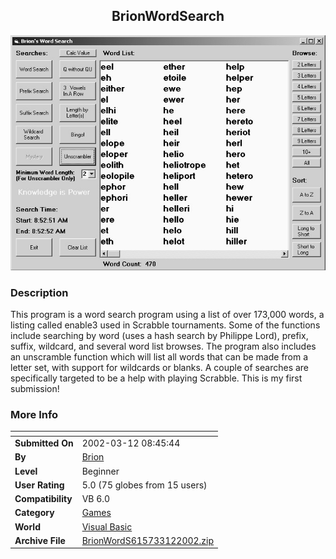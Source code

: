 ﻿<div align="center">

## BrionWordSearch

<img src="PIC20023121028134059.jpg">
</div>

### Description

This program is a word search program using a list of over 173,000 words, a listing called enable3 used in Scrabble tournaments. Some of the functions include searching by word (uses a hash search by Philippe Lord), prefix, suffix, wildcard, and several word list browses. The program also includes an unscramble function which will list all words that can be made from a letter set, with support for wildcards or blanks. A couple of searches are specifically targeted to be a help with playing Scrabble. This is my first submission!
 
### More Info
 


<span>             |<span>
---                |---
**Submitted On**   |2002-03-12 08:45:44
**By**             |[Brion](https://github.com/Planet-Source-Code/PSCIndex/blob/master/ByAuthor/brion.md)
**Level**          |Beginner
**User Rating**    |5.0 (75 globes from 15 users)
**Compatibility**  |VB 6\.0
**Category**       |[Games](https://github.com/Planet-Source-Code/PSCIndex/blob/master/ByCategory/games__1-38.md)
**World**          |[Visual Basic](https://github.com/Planet-Source-Code/PSCIndex/blob/master/ByWorld/visual-basic.md)
**Archive File**   |[BrionWordS615733122002\.zip](https://github.com/Planet-Source-Code/brion-brionwordsearch__1-32614/archive/master.zip)








